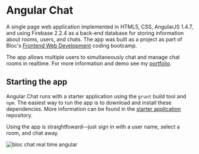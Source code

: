 # Angular Chat
A single page web application implemented in HTML5, CSS, AngularJS 1.4.7, and using Firebase 2.2.4 as a back-end database for storing information about rooms, users, and chats. The app was built as a project as part of Bloc's [Frontend Web Development](https://www.bloc.io/frontend-development-bootcamp) coding bootcamp.

The app allows multiple users to simultaneously chat and manage chat rooms in realtime. For more information and demo see my [portfolio](http://developer.textlogic.ch/portfolio/2-bloc-chat.html).

## Starting the app
Angular Chat runs with a starter application using the `grunt` build tool and `npm`. The easiest way to run the app is to download and install these dependencies. More information can be found in the [starter application](https://github.com/Bloc/bloc-frontend-project-starter) repository.

Using the app is straightfoward&mdash;just sign in with a user name, select a room, and chat away.

![bloc chat real time angular](http://i.imgur.com/jNLOJ0c.png)
